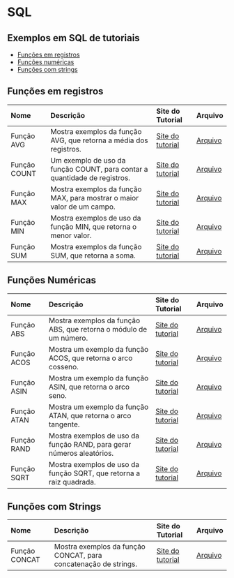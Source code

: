 # SQL

## Exemplos em SQL de tutoriais

- [Funções em registros](#fun%C3%A7%C3%B5es-em-registros)
- [Funções numéricas](#fun%C3%A7%C3%B5es-num%C3%A9ricas)
- [Funções com strings](#fun%C3%A7%C3%B5es-com-strings)

## Funções em registros

| Nome         | Descrição                                                                 | Site do Tutorial                                                              | Arquivo                           |
|:-------------|:--------------------------------------------------------------------------|:------------------------------------------------------------------------------|:----------------------------------|
| Função AVG   | Mostra exemplos da função AVG, que retorna a média dos registros.         | [Site do tutorial](https://www.tutorialspoint.com/sql/sql-avg-function.htm)   | [Arquivo](SQL/Função%20AVG.sql)   |
| Função COUNT | Um exemplo de uso da função COUNT, para contar a quantidade de registros. | [Site do tutorial](https://www.tutorialspoint.com/sql/sql-count-function.htm) | [Arquivo](SQL/Função%20COUNT.sql) |
| Função MAX   | Mostra exemplos da função MAX, para mostrar o maior valor de um campo.    | [Site do tutorial](https://www.tutorialspoint.com/sql/sql-max-function.htm)   | [Arquivo](SQL/Função%20MAX.sql)   |
| Função MIN   | Mostra exemplos de uso da função MIN, que retorna o menor valor.          | [Site do tutorial](https://www.tutorialspoint.com/sql/sql-min-function.htm)   | [Arquivo](SQL/Função%20MIN.sql)   |
| Função SUM   | Mostra exemplos da função SUM, que retorna a soma.                        | [Site do tutorial](https://www.tutorialspoint.com/sql/sql-sum-function.htm)   | [Arquivo](SQL/Função%20SUM.sql)   |

## Funções Numéricas

| Nome        | Descrição                                                             | Site do Tutorial                                                                               | Arquivo                          |
|:------------|:----------------------------------------------------------------------|:-----------------------------------------------------------------------------------------------|:---------------------------------|
| Função ABS  | Mostra exemplos da função ABS, que retorna o módulo de um número.     | [Site do tutorial](https://www.tutorialspoint.com/sql/sql-numeric-functions.htm#function_abs)  | [Arquivo](SQL/Função%20ABS.sql)  |
| Função ACOS | Mostra um exemplo da função ACOS, que retorna o arco cosseno.         | [Site do tutorial](https://www.tutorialspoint.com/sql/sql-numeric-functions.htm#function_acos) | [Arquivo](SQL/Função%20ACOS.sql) |
| Função ASIN | Mostra um exemplo da função ASIN, que retorna o arco seno.            | [Site do tutorial](https://www.tutorialspoint.com/sql/sql-numeric-functions.htm#function_asin) | [Arquivo](SQL/Função%20ASIN.sql) |
| Função ATAN | Mostra um exemplo da função ATAN, que retorna o arco tangente.        | [Site do tutorial](https://www.tutorialspoint.com/sql/sql-numeric-functions.htm#function_atan) | [Arquivo](SQL/Função%20ATAN.sql) |
| Função RAND | Mostra exemplos de uso da função RAND, para gerar números aleatórios. | [Site do tutorial](https://www.tutorialspoint.com/sql/sql-rand-function.htm)                   | [Arquivo](SQL/Função%20RAND.sql) |
| Função SQRT | Mostra exemplos de uso da função SQRT, que retorna a raiz quadrada.   | [Site do tutorial](https://www.tutorialspoint.com/sql/sql-sqrt-function.htm)                   | [Arquivo](SQL/Função%20SQRT.sql) |

## Funções com Strings

| Nome          | Descrição                                                       | Site do Tutorial                                                               | Arquivo                            |
|:--------------|:----------------------------------------------------------------|:-------------------------------------------------------------------------------|:-----------------------------------|
| Função CONCAT | Mostra exemplos da função CONCAT, para concatenação de strings. | [Site do tutorial](https://www.tutorialspoint.com/sql/sql-concat-function.htm) | [Arquivo](SQL/Função%20CONCAT.sql) |
